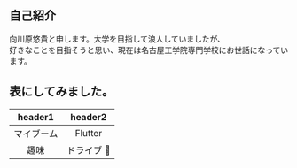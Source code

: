 ## 自己紹介

向川原悠貴と申します。大学を目指して浪人していましたが、  
好きなことを目指そうと思い、現在は名古屋工学院専門学校にお世話になっています。

## 表にしてみました。

|  header1   |   header2   |
| :--------: | :---------: |
| マイブーム |   Flutter   |
|    趣味    | ドライブ 🚙 |
